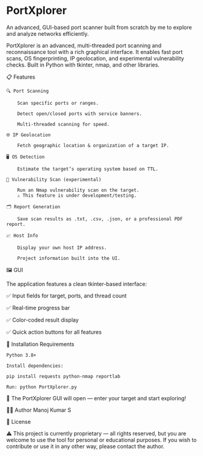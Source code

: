 # PortXplorer
An advanced, GUI-based port scanner built from scratch by me to explore and analyze networks efficiently.


PortXplorer is an advanced, multi-threaded port scanning and reconnaissance tool with a rich graphical interface. It enables fast port scans, OS fingerprinting, IP geolocation, and experimental vulnerability checks. Built in Python with tkinter, nmap, and other libraries.


📋 Features

    🔍 Port Scanning

        Scan specific ports or ranges.

        Detect open/closed ports with service banners.

        Multi-threaded scanning for speed.

    🌐 IP Geolocation

        Fetch geographic location & organization of a target IP.

    🖥️ OS Detection

        Estimate the target’s operating system based on TTL.

    🧪 Vulnerability Scan (experimental)

        Run an Nmap vulnerability scan on the target.
        ⚠️ This feature is under development/testing.

    🗂️ Report Generation

        Save scan results as .txt, .csv, .json, or a professional PDF report.

    📈 Host Info

        Display your own host IP address.

        Project information built into the UI.

 
🖼️ GUI

The application features a clean tkinter-based interface:

✅ Input fields for target, ports, and thread count

✅ Real-time progress bar

✅ Color-coded result display

✅ Quick action buttons for all features

🚀 Installation
Requirements

    Python 3.8+

    Install dependencies:

    pip install requests python-nmap reportlab

    Run: python PortXplorer.py

🎉 The PortXplorer GUI will open — enter your target and start exploring!

👨‍💻 Author
Manoj Kumar S

📜 License

⚠️ This project is currently proprietary — all rights reserved, but you are welcome to use the tool for personal or educational purposes.
If you wish to contribute or use it in any other way, please contact the author.

